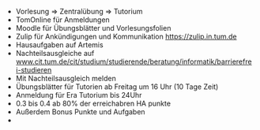- Vorlesung => Zentralübung => Tutorium
- TomOnline für Anmeldungen
- Moodle für Übungsblätter und Vorlesungsfolien
- Zulip für Ankündigungen und Kommunikation https://zulip.in.tum.de
- Hausaufgaben auf Artemis
- Nachteilsausgleiche auf www.cit.tum.de/cit/studium/studierende/beratung/informatik/barrierefrei-studieren
- Mit Nachteilsausgleich melden
- Übungsblätter für Tutorien ab Freitag um 16 Uhr (10 Tage Zeit)
- Anmeldung für Era Tutorium bis 24Uhr
- 0.3 bis 0.4 ab 80% der erreichabren HA punkte
- Außerdem Bonus Punkte und Aufgaben
- 